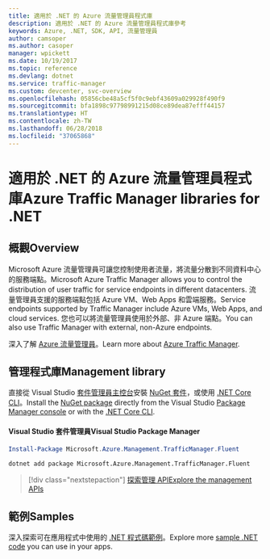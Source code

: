 ```yaml
---
title: 適用於 .NET 的 Azure 流量管理員程式庫
description: 適用於 .NET 的 Azure 流量管理員程式庫參考
keywords: Azure, .NET, SDK, API, 流量管理員
author: camsoper
ms.author: casoper
manager: wpickett
ms.date: 10/19/2017
ms.topic: reference
ms.devlang: dotnet
ms.service: traffic-manager
ms.custom: devcenter, svc-overview
ms.openlocfilehash: 05856cbe48a5cf5f0c9ebf43609a029928f490f9
ms.sourcegitcommit: bfa1898c97798991215d08ce89dea87efff44157
ms.translationtype: HT
ms.contentlocale: zh-TW
ms.lasthandoff: 06/28/2018
ms.locfileid: "37065868"
---
```

# <a name="azure-traffic-manager-libraries-for-net"></a><span data-ttu-id="7b31c-104">適用於 .NET 的 Azure 流量管理員程式庫</span><span class="sxs-lookup"><span data-stu-id="7b31c-104">Azure Traffic Manager libraries for .NET</span></span>

## <a name="overview"></a><span data-ttu-id="7b31c-105">概觀</span><span class="sxs-lookup"><span data-stu-id="7b31c-105">Overview</span></span>

<span data-ttu-id="7b31c-106">Microsoft Azure 流量管理員可讓您控制使用者流量，將流量分散到不同資料中心的服務端點。</span><span class="sxs-lookup"><span data-stu-id="7b31c-106">Microsoft Azure Traffic Manager allows you to control the distribution of user traffic for service endpoints in different datacenters.</span></span> <span data-ttu-id="7b31c-107">流量管理員支援的服務端點包括 Azure VM、Web Apps 和雲端服務。</span><span class="sxs-lookup"><span data-stu-id="7b31c-107">Service endpoints supported by Traffic Manager include Azure VMs, Web Apps, and cloud services.</span></span> <span data-ttu-id="7b31c-108">您也可以將流量管理員使用於外部、非 Azure 端點。</span><span class="sxs-lookup"><span data-stu-id="7b31c-108">You can also use Traffic Manager with external, non-Azure endpoints.</span></span>

<span data-ttu-id="7b31c-109">深入了解 [Azure 流量管理員](/azure/traffic-manager/traffic-manager-overview)。</span><span class="sxs-lookup"><span data-stu-id="7b31c-109">Learn more about [Azure Traffic Manager](/azure/traffic-manager/traffic-manager-overview).</span></span>  

## <a name="management-library"></a><span data-ttu-id="7b31c-110">管理程式庫</span><span class="sxs-lookup"><span data-stu-id="7b31c-110">Management library</span></span>

<span data-ttu-id="7b31c-111">直接從 Visual Studio [套件管理員主控台][PackageManager]安裝 [NuGet 套件](https://www.nuget.org/packages/Microsoft.Azure.Management.TrafficManager.Fluent)，或使用 [.NET Core CLI][DotNetCLI]。</span><span class="sxs-lookup"><span data-stu-id="7b31c-111">Install the [NuGet package](https://www.nuget.org/packages/Microsoft.Azure.Management.TrafficManager.Fluent) directly from the Visual Studio [Package Manager console][PackageManager] or with the [.NET Core CLI][DotNetCLI].</span></span>

#### <a name="visual-studio-package-manager"></a><span data-ttu-id="7b31c-112">Visual Studio 套件管理員</span><span class="sxs-lookup"><span data-stu-id="7b31c-112">Visual Studio Package Manager</span></span>

```powershell
Install-Package Microsoft.Azure.Management.TrafficManager.Fluent
```

```bash
dotnet add package Microsoft.Azure.Management.TrafficManager.Fluent
```

> [!div class="nextstepaction"]
> [<span data-ttu-id="7b31c-113">探索管理 API</span><span class="sxs-lookup"><span data-stu-id="7b31c-113">Explore the management APIs</span></span>](/dotnet/api/overview/azure/trafficmanager/management)

## <a name="samples"></a><span data-ttu-id="7b31c-114">範例</span><span class="sxs-lookup"><span data-stu-id="7b31c-114">Samples</span></span>

<span data-ttu-id="7b31c-115">深入探索可在應用程式中使用的 [.NET 程式碼範例](https://azure.microsoft.com/resources/samples/?platform=dotnet)。</span><span class="sxs-lookup"><span data-stu-id="7b31c-115">Explore more [sample .NET code](https://azure.microsoft.com/resources/samples/?platform=dotnet) you can use in your apps.</span></span>

[PackageManager]: https://docs.microsoft.com/nuget/tools/package-manager-console
[DotNetCLI]: https://docs.microsoft.com/dotnet/core/tools/dotnet-add-package